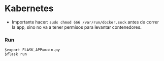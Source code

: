# Kabernetes


- Importante hacer: `sudo chmod 666 /var/run/docker.sock` antes de correr la app, sino no va a tener permisos para levantar contenedores.

### Run

```
$export FLASK_APP=main.py
$flask run
```